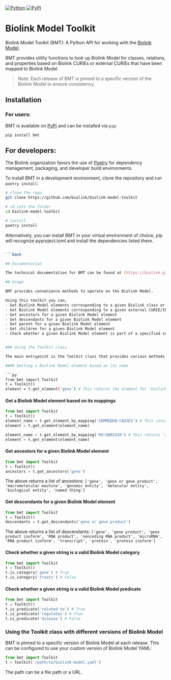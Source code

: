 [![Python](https://img.shields.io/badge/python-3.7+-blue.svg)]()
[![PyPI](https://img.shields.io/pypi/v/bmt)](https://img.shields.io/pypi/v/bmt)

# Biolink Model Toolkit

Biolink Model Toolkit (BMT): A Python API for working with the [Biolink Model](https://github.com/biolink/biolink-model).

BMT provides utility functions to look up Biolink Model for classes, relations, and properties based on Biolink CURIEs
or external CURIEs that have been mapped to Biolink Model.

> Note: Each release of BMT is pinned to a specific version of the Biolink Model to ensure consistency.

## Installation

### For users:

BMT is available on [PyPI](https://pypi.org/project/bmt/) and can be installed via `pip`: 

```
pip install bmt
```

## For developers:

The Biolink organization favors the use of [Poetry](https://python-poetry.org/) for dependency management, packaging,
and developer build environments. 

To install BMT in a development environment, clone the repository and run `poetry install`:

```bash
# clone the repo
git clone https://github.com/biolink/biolink-model-toolkit

# cd into the folder
cd biolink-model-toolkit

# install
poetry install 
```

Alternatively, you can install BMT in your virtual environment of choice, pip will recognize
pyproject.toml and install the dependencies listed there.

```bash

```bash

## Documentation

The technical documentation for BMT can be found at [https://biolink.github.io/biolink-model-toolkit/](documentation)

## Usage

BMT provides convenience methods to operate on the Biolink Model.

Using this toolkit you can,
- Get Biolink Model elements corresponding to a given Biolink class or slot name
- Get Biolink Model elements corresponding to a given external CURIE/IRI
- Get ancestors for a given Biolink Model element
- Get descendants for a given Biolink Model element
- Get parent for a given Biolink Model element
- Get children for a given Biolink Model element
- Check whether a given Biolink Model element is part of a specified subset


### Using the Toolkit class

The main entrypoint is the Toolkit class that provides various methods for accessing and working with the Biolink Model. Additional methods similar to the ones below are documented in the [Examples Usage](docs/example_usage.md).

#### Getting a Biolink Model element based on its name

```py
from bmt import Toolkit
t = Toolkit()
element = t.get_element('gene') # This returns the element for 'biolink:Gene'
```

#### Get a Biolink Model element based on its mappings

```py
from bmt import Toolkit
t = Toolkit()
element_name = t.get_element_by_mapping('SEMMEDDB:CAUSES') # This returns 'causes'
element = t.get_element(element_name)

element_name = t.get_element_by_mapping('RO:0002410') # This returns 'causes'
element = t.get_element(element_name)
```

#### Get ancestors for a given Biolink Model element

```py
from bmt import Toolkit
t = Toolkit()
ancestors = t.get_ancestors('gene')
```

The above returns a list of ancestors: `['gene', 'gene or gene product', 'macromolecular machine', 'genomic entity', 'molecular entity', 'biological entity', 'named thing']`

#### Get descendants for a given Biolink Model element

```py
from bmt import Toolkit
t = Toolkit()
descendants = t.get_descendants('gene or gene product')
```

The above returns a list of descendants: `['gene', 'gene product', 'gene product isoform', 'RNA product', 'noncoding RNA product', 'microRNA', 'RNA product isoform', 'transcript', 'protein', 'protein isoform']`

#### Check whether a given string is a valid Biolink Model category

```py
from bmt import Toolkit
t = Toolkit()
t.is_category('gene') # True
t.is_category('treats') # False
```

#### Check whether a given string is a valid Biolink Model predicate

```py
from bmt import Toolkit
t = Toolkit()
t.is_predicate('related to') # True
t.is_predicate('regulates') # True
t.is_predicate('disease') # False
```

### Using the Toolkit class with different versions of Biolink Model

BMT is pinned to a specific version of Biolink Model at each release. This can be configured to 
use your custom version of Biolink Model YAML:

```py
from bmt import Toolkit
t = Toolkit('/path/to/biolink-model.yaml')
``` 

The path can be a file path or a URL.
